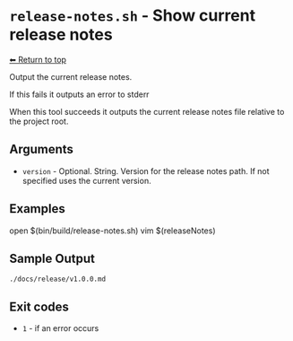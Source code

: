 
# `release-notes.sh` - Show current release notes

[⬅ Return to top](index.md)

Output the current release notes.

If this fails it outputs an error to stderr

When this tool succeeds it outputs the current release notes file relative to the project root.

## Arguments

- `version` - Optional. String. Version for the release notes path. If not specified uses the current version.

## Examples

open $(bin/build/release-notes.sh)
    vim $(releaseNotes)

## Sample Output

    ./docs/release/v1.0.0.md

## Exit codes

- `1` - if an error occurs
